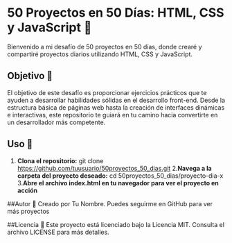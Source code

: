 # 50 Proyectos en 50 Días: HTML, CSS y JavaScript 🚀

Bienvenido a mi desafío de 50 proyectos en 50 días, donde crearé y compartiré proyectos diarios utilizando HTML, CSS y JavaScript. 

## Objetivo 🎯

El objetivo de este desafío es proporcionar ejercicios prácticos que te ayuden a desarrollar habilidades sólidas en el desarrollo front-end. Desde la estructura básica de páginas web hasta la creación de interfaces dinámicas e interactivas, este repositorio te guiará en tu camino hacia convertirte en un desarrollador más competente.

## Uso 🚀

1. **Clona el repositorio:**
   git clone https://github.com/tuusuario/50proyectos_50_dias.git
2.**Navega a la carpeta del proyecto deseado:**
   cd 50proyectos_50_dias/proyecto-dia-x
3.**Abre el archivo index.html en tu navegador para ver el proyecto en acción**

##Autor 👤
Creado por Tu Nombre. Puedes seguirme en GitHub para ver más proyectos

##Licencia 📄
Este proyecto está licenciado bajo la Licencia MIT. Consulta el archivo LICENSE para más detalles.
